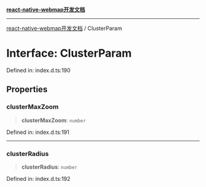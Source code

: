 [**react-native-webmap开发文档**](../README.md)

***

[react-native-webmap开发文档](../globals.md) / ClusterParam

# Interface: ClusterParam

Defined in: index.d.ts:190

## Properties

### clusterMaxZoom

> **clusterMaxZoom**: `number`

Defined in: index.d.ts:191

***

### clusterRadius

> **clusterRadius**: `number`

Defined in: index.d.ts:192
